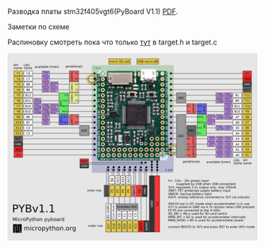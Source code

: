 Разводка платы stm32f405vgt6(PyBoard V1.1) [PDF](./PYBv11-schematics.pdf).

Заметки по схеме  

Распиновку смотреть пока что только [тут](../5.1%20PPM%20MPU6xx0%2Cmpu9250%2Cbmi160/target/STM32F405PY1v1) в target.h и target.c

![pinout](./pinout.jpg)  
